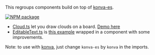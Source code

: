 This regroups components build on top of [konva-es](https://www.npmjs.com/package/konva-es).

[![NPM package](https://img.shields.io/npm/dw/konva-components.svg?logo=npm&logoColor=fff&label=NPM+package&color=limegreen)](https://www.npmjs.com/package/konva-components)

-   [Cloud.ts](src/Cloud.ts) let you draw clouds on a board. [Demo here](https://jsfiddle.net/q5daj4fg/)
-   [EditableText.ts](src/EditableText.ts) is [this example](https://konvajs.org/docs/sandbox/Editable_Text.html) wrapped in a component with some improvements.

Note: to use with [konva](https://www.npmjs.com/package/konva), just change `konva-es` by `konva` in the imports.
